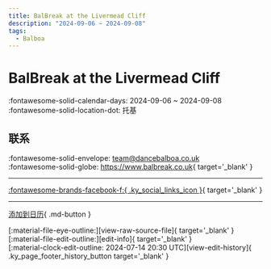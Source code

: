 ```yaml
---
title: BalBreak at the Livermead Cliff
description: "2024-09-06 ~ 2024-09-08"
tags:
  - Balboa
---
```


# BalBreak at the Livermead Cliff 

:fontawesome-solid-calendar-days: 2024-09-06 ~ 2024-09-08  
:fontawesome-solid-location-dot: 托基  

## 联系

:fontawesome-solid-envelope: <team@dancebalboa.co.uk>  
:fontawesome-solid-globe: <https://www.balbreak.co.uk>{ target='_blank' }  

---

 [:fontawesome-brands-facebook-f:{ .ky_social_links_icon }](https://www.facebook.com/dancebalboa){ target='_blank' }

---

[添加到日历](https://swing.news/ics/zh-Hans/2024/en_GB/bal-break-at-the-livermead-cliff-2024.ics){ .md-button }

<div class="ky_page_footer" markdown>
<div class="ky_page_footer_trailing" markdown="span">
[:material-file-eye-outline:][view-raw-source-file]{ target='_blank' }
[:material-file-edit-outline:][edit-info]{ target='_blank' }
</div>
<div class="ky_page_footer_leading" markdown="span">
[:material-clock-edit-outline: 2024-07-14 20:30 UTC][view-edit-history]{ .ky_page_footer_history_button target='_blank' }
</div>
</div>

[view-raw-source-file]: https://github.com/swingdance/events/blob/main/2024/en_GB/bal-break-at-the-livermead-cliff-2024.json "查看原始源文件"
[edit-info]: https://github.com/swingdance/events/issues/new?assignees=&labels=update+event&projects=&template=03-update_entity.yml&title=%5B2024%2Fen_GB%5D%20BalBreak%20at%20the%20Livermead%20Cliff&region=en_GB&year=2024&id=bal-break-at-the-livermead-cliff-2024&name=BalBreak%20at%20the%20Livermead%20Cliff&org_id= "编辑信息"

[view-edit-history]: https://github.com/swingdance/events/commits/main/2024/en_GB/bal-break-at-the-livermead-cliff-2024.json "查看编辑历史"
